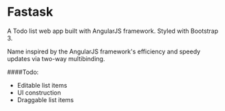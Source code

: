 Fastask
=======

A Todo list web app built with AngularJS framework. Styled with Bootstrap 3.

Name inspired by the AngularJS framework's efficiency and speedy updates via two-way multibinding.

####Todo:
- Editable list items
- UI construction
- Draggable list items

